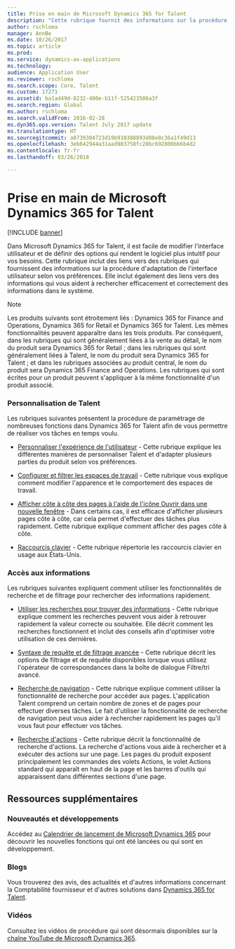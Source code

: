 ```yaml
---
title: Prise en main de Microsoft Dynamics 365 for Talent
description: "Cette rubrique fournit des informations sur la procédure d'adaptation de l'interface utilisateur selon vos préférences, ainsi que sur la connexion aux ressources d'aide disponibles dans le produit et sur le site docs.microsoft.com."
author: rschloma
manager: AnnBe
ms.date: 10/26/2017
ms.topic: article
ms.prod: 
ms.service: dynamics-ax-applications
ms.technology: 
audience: Application User
ms.reviewer: rschloma
ms.search.scope: Core, Talent
ms.custom: 17271
ms.assetid: ba1ad49d-8232-400e-b11f-525423506a3f
ms.search.region: Global
ms.author: rschloma
ms.search.validFrom: 2016-02-28
ms.dyn365.ops.version: Talent July 2017 update
ms.translationtype: HT
ms.sourcegitcommit: a0739304723d19b910388893d08e8c36a1f49d13
ms.openlocfilehash: 3eb642944a31aad983758fc28bc692800bb6b4d2
ms.contentlocale: fr-fr
ms.lasthandoff: 03/26/2018

---
```

# <a name="getting-started-with-microsoft-dynamics-365-for-talent"></a>Prise en main de Microsoft Dynamics 365 for Talent

[!INCLUDE [banner](includes/banner.md)]

Dans Microsoft Dynamics 365 for Talent, il est facile de modifier l'interface utilisateur et de définir des options qui rendent le logiciel plus intuitif pour vos besoins. Cette rubrique inclut des liens vers des rubriques qui fournissent des informations sur la procédure d'adaptation de l'interface utilisateur selon vos préférences. Elle inclut également des liens vers des informations qui vous aident à rechercher efficacement et correctement des informations dans le système. 

> [!NOTE] 
> Les produits suivants sont étroitement liés : Dynamics 365 for Finance and Operations, Dynamics 365 for Retail et Dynamics 365 for Talent. Les mêmes fonctionnalités peuvent apparaître dans les trois produits. Par conséquent, dans les rubriques qui sont généralement liées à la vente au détail, le nom du produit sera Dynamics 365 for Retail ; dans les rubriques qui sont généralement liées à Talent, le nom du produit sera Dynamics 365 for Talent ; et dans les rubriques associées au produit central, le nom du produit sera Dynamics 365 Finance and Operations. Les rubriques qui sont écrites pour un produit peuvent s'appliquer à la même fonctionnalité d'un produit associé.

### <a name="personalizing-talent"></a>Personnalisation de Talent 
Les rubriques suivantes présentent la procédure de paramétrage de nombreuses fonctions dans Dynamics 365 for Talent afin de vous permettre de réaliser vos tâches en temps voulu. 

-   [Personnaliser l'expérience de l'utilisateur](../fin-and-ops/get-started/personalize-user-experience.md) - Cette rubrique explique les différentes manières de personnaliser Talent et d'adapter plusieurs parties du produit selon vos préférences.

-   [Configurer et filtrer les espaces de travail](../fin-and-ops/get-started/configure-filter-workspaces.md) - Cette rubrique vous explique comment modifier l'apparence et le comportement des espaces de travail.

-   [Afficher côte à côte des pages à l'aide de l'icône Ouvrir dans une nouvelle fenêtre](../fin-and-ops/get-started/display-pages-side-by-side.md) - Dans certains cas, il est efficace d'afficher plusieurs pages côte à côte, car cela permet d'effectuer des tâches plus rapidement. Cette rubrique explique comment afficher des pages côte à côte. 

-   [Raccourcis clavier](../fin-and-ops/get-started/shortcut-keys.md) - Cette rubrique répertorie les raccourcis clavier en usage aux États-Unis. 

### <a name="accessing-information"></a>Accès aux informations
Les rubriques suivantes expliquent comment utiliser les fonctionnalités de recherche et de filtrage pour rechercher des informations rapidement. 

-   [Utiliser les recherches pour trouver des informations](../fin-and-ops/get-started/use-lookups-to-find-information.md) - Cette rubrique explique comment les recherches peuvent vous aider à retrouver rapidement la valeur correcte ou souhaitée. Elle décrit comment les recherches fonctionnent et inclut des conseils afin d'optimiser votre utilisation de ces dernières.

-   [Syntaxe de requête et de filtrage avancée](../fin-and-ops/get-started/advanced-filtering-query-options.md) - Cette rubrique décrit les options de filtrage et de requête disponibles lorsque vous utilisez l'opérateur de correspondances dans la boîte de dialogue Filtre/tri avancé.

-   [Recherche de navigation](../fin-and-ops/get-started/navigation-search.md) - Cette rubrique explique comment utiliser la fonctionnalité de recherche pour accéder aux pages. L'application Talent comprend un certain nombre de zones et de pages pour effectuer diverses tâches. Le fait d'utiliser la fonctionnalité de recherche de navigation peut vous aider à rechercher rapidement les pages qu'il vous faut pour effectuer vos tâches. 

-   [Recherche d'actions](../fin-and-ops/get-started/action-search.md) - Cette rubrique décrit la fonctionnalité de recherche d'actions. La recherche d'actions vous aide à rechercher et à exécuter des actions sur une page. Les pages du produit exposent principalement les commandes des volets Actions, le volet Actions standard qui apparaît en haut de la page et les barres d'outils qui apparaissent dans différentes sections d'une page.

## <a name="additional-resources"></a>Ressources supplémentaires

### <a name="whats-new-and-in-development"></a>Nouveautés et développements
Accédez au [Calendrier de lancement de Microsoft Dynamics 365](https://roadmap.dynamics.com/#application=c6ae025f-e42a-e711-810d-3863bb363e80) pour découvrir les nouvelles fonctions qui ont été lancées ou qui sont en développement.

### <a name="blogs"></a>Blogs
Vous trouverez des avis, des actualités et d'autres informations concernant la Comptabilité fournisseur et d'autres solutions dans [Dynamics 365 for Talent](https://community.dynamics.com/enterprise/b/dynamics365fortalent). 

### <a name="videos"></a>Vidéos
Consultez les vidéos de procédure qui sont désormais disponibles sur la [chaîne YouTube de Microsoft Dynamics 365](https://www.youtube.com/channel/UCJGCg4rB3QSs8y_1FquelBQ).


